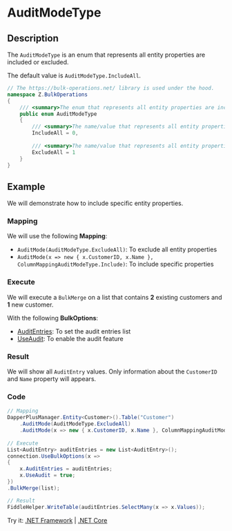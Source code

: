 # AuditModeType

## Description

The `AuditModeType` is an enum that represents all entity properties are included or excluded.

The default value is `AuditModeType.IncludeAll`.

```csharp
// The https://bulk-operations.net/ library is used under the hood.
namespace Z.BulkOperations
{
    /// <summary>The enum that represents all entity properties are included or excluded.</summary>
    public enum AuditModeType
    {
        /// <summary>The name/value that represents all entity properties are included.</summary>
        IncludeAll = 0,
		
        /// <summary>The name/value that represents all entity properties are excluded.</summary>
        ExcludeAll = 1
    }
}
```

## Example

We will demonstrate how to include specific entity properties.

### Mapping

We will use the following **Mapping**:
- `AuditMode(AuditModeType.ExcludeAll)`: To exclude all entity properties
- `AuditMode(x => new { x.CustomerID, x.Name }, ColumnMappingAuditModeType.Include)`: To include specific properties

### Execute

We will execute a `BulkMerge` on a list that contains **2** existing customers and **1** new customer.

With the following **BulkOptions**:
- [AuditEntries](audit-entries.md): To set the audit entries list
- [UseAudit](use-audit.md): To enable the audit feature

### Result

We will show all `AuditEntry` values. Only information about the `CustomerID` and `Name` property will appears.

### Code

```csharp
// Mapping
DapperPlusManager.Entity<Customer>().Table("Customer")
	.AuditMode(AuditModeType.ExcludeAll)
	.AuditMode(x => new { x.CustomerID, x.Name }, ColumnMappingAuditModeType.Include);
	
// Execute
List<AuditEntry> auditEntries = new List<AuditEntry>(); 
connection.UseBulkOptions(x => 
{ 
	x.AuditEntries = auditEntries; 
	x.UseAudit = true;
})
.BulkMerge(list); 

// Result
FiddleHelper.WriteTable(auditEntries.SelectMany(x => x.Values));
```

Try it: [.NET Framework](https://dotnetfiddle.net/CDA98j) | [.NET Core](https://dotnetfiddle.net/y4w1ZG)
